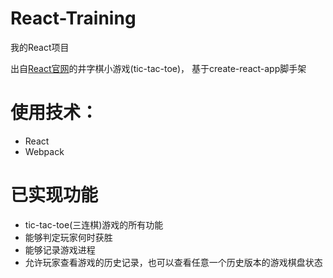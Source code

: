 # React-Training

我的React项目

出自[React官网](https://zh-hans.reactjs.org/tutorial/tutorial.html)的井字棋小游戏(tic-tac-toe)，
基于create-react-app脚手架

# 使用技术：
* React
* Webpack

# 已实现功能
* tic-tac-toe(三连棋)游戏的所有功能
* 能够判定玩家何时获胜
* 能够记录游戏进程
* 允许玩家查看游戏的历史记录，也可以查看任意一个历史版本的游戏棋盘状态